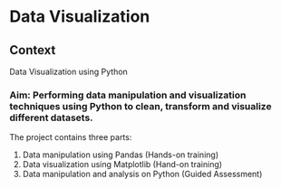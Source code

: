 # Data Visualization

## Context
Data Visualization using Python


### Aim: Performing data manipulation and visualization techniques using Python to clean, transform and visualize different datasets.

The project contains three parts:

1. Data manipulation using Pandas (Hands-on training)
2. Data visualization using Matplotlib (Hand-on training)
3. Data manipulation and analysis on Python (Guided Assessment)


